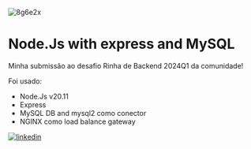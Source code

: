 
![8g6e2x](https://github.com/droderuan/node-rinha-backend-2024q1/assets/43659888/58908935-3f71-4a74-957d-e21767536894)

# Node.Js with express and MySQL

Minha submissão ao desafio Rinha de Backend 2024Q1 da comunidade!

Foi usado:

- Node.Js v20.11
- Express
- MySQL DB and mysql2 como conector
- NGINX como load balance gateway

[![linkedin](https://img.shields.io/badge/LinkedIn-0077B5?style=for-the-badge&logo=linkedin&logoColor=white)](https://www.linkedin.com/in/ruan-ferreira-0901/)
